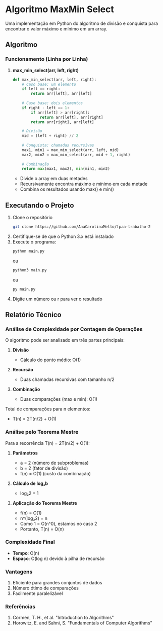 # Algoritmo MaxMin Select

Uma implementação em Python do algoritmo de divisão e conquista para encontrar o valor máximo e mínimo em um array.

## Algoritmo

### Funcionamento (Linha por Linha)

1. **max_min_select(arr, left, right)**
   ```python
   def max_min_select(arr, left, right):
       # Caso base: um elemento
       if left == right:
           return arr[left], arr[left]
       
       # Caso base: dois elementos
       if right - left == 1:
           if arr[left] > arr[right]:
               return arr[left], arr[right]
           return arr[right], arr[left]

       # Divisão
       mid = (left + right) // 2
       
       # Conquista: chamadas recursivas
       max1, min1 = max_min_select(arr, left, mid)
       max2, min2 = max_min_select(arr, mid + 1, right)
       
       # Combinação
       return max(max1, max2), min(min1, min2)
   ```

   - Divide o array em duas metades
   - Recursivamente encontra máximo e mínimo em cada metade
   - Combina os resultados usando max() e min()

## Executando o Projeto

1. Clone o repositório
   ```bash
   git clone https://github.com/AnaCarolinaMello/fpaa-trabalho-2
   ```
2. Certifique-se de que o Python 3.x está instalado
3. Execute o programa:
   ```bash
   python main.py
   ```
   ou
   ```bash
   python3 main.py
   ```
   ou
   ```bash
   py main.py
   ```
4. Digite um número ou r para ver o resultado

## Relatório Técnico

### Análise de Complexidade por Contagem de Operações

O algoritmo pode ser analisado em três partes principais:

1. **Divisão**
   - Cálculo do ponto médio: O(1)

2. **Recursão**
   - Duas chamadas recursivas com tamanho n/2

3. **Combinação**
   - Duas comparações (max e min): O(1)

Total de comparações para n elementos:
- T(n) = 2T(n/2) + O(1)

### Análise pelo Teorema Mestre

Para a recorrência T(n) = 2T(n/2) + O(1):

1. **Parâmetros**
   - a = 2 (número de subproblemas)
   - b = 2 (fator de divisão)
   - f(n) = O(1) (custo da combinação)

2. **Cálculo de logₐb**
   - log₂2 = 1

3. **Aplicação do Teorema Mestre**
   - f(n) = O(1)
   - n^(log₂2) = n
   - Como 1 = O(n^0), estamos no caso 2
   - Portanto, T(n) = O(n)

### Complexidade Final

- **Tempo**: O(n)
- **Espaço**: O(log n) devido à pilha de recursão

### Vantagens

1. Eficiente para grandes conjuntos de dados
2. Número ótimo de comparações
3. Facilmente paralelizável

### Referências

1. Cormen, T. H., et al. "Introduction to Algorithms"
2. Horowitz, E. and Sahni, S. "Fundamentals of Computer Algorithms"
